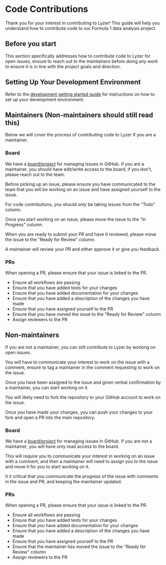 # Code Contributions

Thank you for your interest in contributing to Lyzer! This guide will help you understand how to contribute code to our Formula 1 data analysis project.

## Before you start

This section specifically addresses how to contribute code to Lyzer for open issues, ensure to reach out to the maintainers before doing any work to ensure it is in line with the project goals and direction.

## Setting Up Your Development Environment

Refer to the [development getting started guide](../dev/index.md) for instructions on how to set up your development environment.

## Maintainers (Non-maintainers should still read this)

Below we will cover the process of contributing code to Lyzer if you are a maintainer.

### Board

We have a [board/project](https://github.com/users/LittleClumsy/projects/2) for managing issues in GitHub. If you are a maintainer, you should have edit/write access to the board, if you don't, please reach out to the team.

Before picking up an issue, please ensure you have communicated to the team that you will be working on an issue and have assigned yourself to the issue.

For code contributions, you should only be taking issues from the "Todo" column.

Once you start working on an issue, please move the issue to the "In Progress" column.

When you are ready to submit your PR and have it reviewed, please move the issue to the "Ready for Review" column.

A maintainer will review your PR and either approve it or give you feedback.

### PRs

When opening a PR, please ensure that your issue is linked to the PR.

- Ensure all workflows are passing
- Ensure that you have added tests for your changes
- Ensure that you have added documentation for your changes
- Ensure that you have added a description of the changes you have made
- Ensure that you have assigned yourself to the PR
- Ensure that you have moved the issue to the "Ready for Review" column
- Assign reviewers to the PR

## Non-maintainers

If you are not a maintainer, you can still contribute to Lyzer by working on open issues.

You will have to communicate your interest to work on the issue with a comment, ensure to tag a maintainer in the comment requesting to work on the issue.

Once you have been assigned to the issue and given verbal confirmation by a maintainer, you can start working on it.

You will likely need to fork the repository to your GitHub account to work on the issue.

Once you have made your changes, you can push your changes to your fork and open a PR into the main repository.

### Board

We have a [board/project](https://github.com/users/LittleClumsy/projects/2) for managing issues in GitHub. If you are not a maintainer, you will have only read access to the board.

This will require you to communicate your interest in working on an issue with a comment, and then a maintainer will need to assign you to the issue and move it for you to start working on it.

It it critical that you communicate the progress of the issue with comments in the issue and PR, and keeping the maintainer updated.

### PRs

When opening a PR, please ensure that your issue is linked to the PR.

- Ensure all workflows are passing
- Ensure that you have added tests for your changes
- Ensure that you have added documentation for your changes
- Ensure that you have added a description of the changes you have made
- Ensure that you have assigned yourself to the PR
- Ensure that the maintainer has moved the issue to the "Ready for Review" column
- Assign reviewers to the PR
